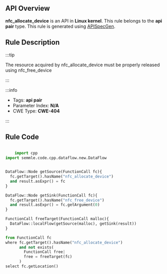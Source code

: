 ---
---


## API Overview
**nfc_allocate_device** is an API in **Linux kernel**. This rule belongs to the **api pair** type. This rule is generated using [APISpecGen](../../tools/APISpecGen).
## Rule Description

:::tip

The resource acquired by nfc_allocate_device must be properly released using nfc_free_device

:::

:::info

- Tags: **api pair**
- Parameter Index: **N/A**
- CWE Type: **CWE-404**

:::

## Rule Code
```python

    import cpp
import semmle.code.cpp.dataflow.new.DataFlow


DataFlow::Node getSource(FunctionCall fc){
  fc.getTarget().hasName("nfc_allocate_device")
  and result.asExpr() = fc
}

DataFlow::Node getSink(FunctionCall fc){
  fc.getTarget().hasName("nfc_free_device")
  and result.asExpr() = fc.getArgument(0)
}

FunctionCall freeTarget(FunctionCall malloc){
  DataFlow::localFlow(getSource(malloc), getSink(result))
}

from FunctionCall fc
where fc.getTarget().hasName("nfc_allocate_device")
      and not exists(
        FunctionCall free| 
        free = freeTarget(fc)
      )
select fc.getLocation()

    
```
